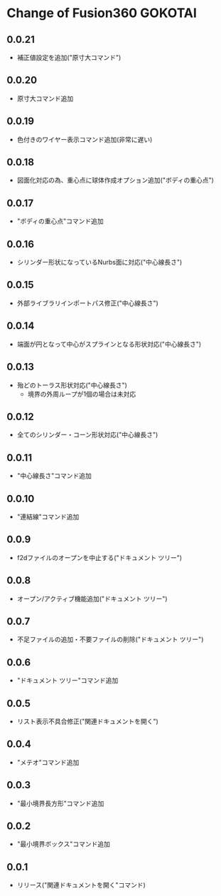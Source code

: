 # Change of Fusion360 GOKOTAI

## 0.0.21
+ 補正値設定を追加("原寸大コマンド")

## 0.0.20
+ 原寸大コマンド追加

## 0.0.19
+ 色付きのワイヤー表示コマンド追加(非常に遅い)

## 0.0.18
+ 図面化対応の為、重心点に球体作成オプション追加("ボディの重心点")

## 0.0.17
+ "ボディの重心点"コマンド追加

## 0.0.16
+ シリンダー形状になっているNurbs面に対応("中心線長さ")

## 0.0.15
+ 外部ライブラリインポートパス修正("中心線長さ")

## 0.0.14
+ 端面が円となって中心がスプラインとなる形状対応("中心線長さ")

## 0.0.13
+ 殆どのトーラス形状対応("中心線長さ")
  + 境界の外周ループが1個の場合は未対応

## 0.0.12
+ 全てのシリンダー・コーン形状対応("中心線長さ")

## 0.0.11
+ "中心線長さ"コマンド追加

## 0.0.10
+ "連結線"コマンド追加

## 0.0.9
+ f2dファイルのオープンを中止する("ドキュメント ツリー")

## 0.0.8
+ オープン/アクティブ機能追加("ドキュメント ツリー")

## 0.0.7
+ 不足ファイルの追加・不要ファイルの削除("ドキュメント ツリー")

## 0.0.6
+ "ドキュメント ツリー"コマンド追加

## 0.0.5
+ リスト表示不具合修正("関連ドキュメントを開く")

## 0.0.4
+ "メテオ"コマンド追加

## 0.0.3
+ "最小境界長方形"コマンド追加

## 0.0.2
+ "最小境界ボックス"コマンド追加

## 0.0.1
+ リリース("関連ドキュメントを開く"コマンド)